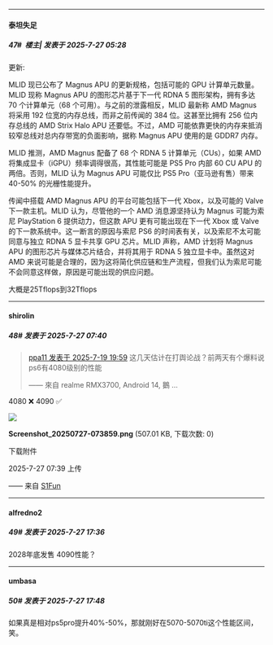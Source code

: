 ﻿
*****

####  泰坦失足  
##### 47#         楼主| 发表于 2025-7-27 05:28

更新:

MLID 现已公布了 Magnus APU 的更新规格，包括可能的 GPU 计算单元数量。MLID 现称 Magnus APU 的图形芯片基于下一代 RDNA 5 图形架构，拥有多达 70 个计算单元（68 个可用）。与之前的泄露相反，MLID 最新称 AMD Magnus 将采用 192 位宽的内存总线，而非之前传闻的 384 位。这甚至比拥有 256 位内存总线的 AMD Strix Halo APU 还要低。不过，AMD 可能依靠更快的内存来抵消较窄总线对总内存带宽的负面影响，据称 Magnus APU 使用的是 GDDR7 内存。

MLID 推测，AMD Magnus 配备了 68 个 RDNA 5 计算单元（CUs），如果 AMD 将集成显卡（iGPU）频率调得很高，其性能可能是 PS5 Pro 内部 60 CU APU 的两倍。否则，MLID 认为 Magnus APU 可能仅比 PS5 Pro（亚马逊有售）带来 40-50% 的光栅性能提升。

传闻中搭载 AMD Magnus APU 的平台可能包括下一代 Xbox，以及可能的 Valve 下一款主机。MLID 认为，尽管他的一个 AMD 消息源坚持认为 Magnus 可能为索尼 PlayStation 6 提供动力，但这款 APU 更有可能出现在下一代 Xbox 或 Valve 的下一款系统中。这一断言的原因与索尼 PS6 的时间表有关，以及索尼不太可能同意与独立 RDNA 5 显卡共享 GPU 芯片。MLID 声称，AMD 计划将 Magnus APU 的图形芯片与媒体芯片结合，并将其用于 RDNA 5 独立显卡中。虽然这对 AMD 来说可能是合理的，因为这将简化供应链和生产流程，但我们认为索尼可能不会同意这样做，原因是可能出现的供应问题。

大概是25Tflops到32Tflops


*****

####  shirolin  
##### 48#       发表于 2025-7-27 07:40

<blockquote><a href="httphttps://stage1st.com/2b/forum.php?mod=redirect&amp;goto=findpost&amp;pid=68123935&amp;ptid=2256883" target="_blank">ppa11 发表于 2025-7-19 19:59</a>
这几天估计在打舆论战？前两天有个爆料说ps6有4080级别的性能

—— 來自 realme RMX3700, Android 14, 鵝 ...</blockquote>
4080 ❌
4090 ✅

<img src="https://img.stage1st.com/forum/202507/27/073936i1l26128gefvful1.png" referrerpolicy="no-referrer">

<strong>Screenshot_20250727-073859.png</strong> (507.01 KB, 下载次数: 0)

下载附件

2025-7-27 07:39 上传

—— 来自 [S1Fun](https://s1fun.koalcat.com)


*****

####  alfredno2  
##### 49#       发表于 2025-7-27 17:36

2028年底发售 4090性能？


*****

####  umbasa  
##### 50#       发表于 2025-7-27 17:48

如果真是相对ps5pro提升40%-50%，那就刚好在5070-5070ti这个性能区间，笑。

